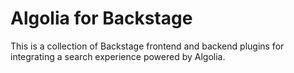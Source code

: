 # Algolia for Backstage

This is a collection of Backstage frontend and backend plugins for integrating a search experience powered by Algolia.

